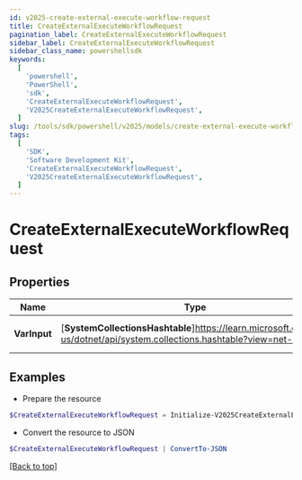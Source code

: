 ```yaml
---
id: v2025-create-external-execute-workflow-request
title: CreateExternalExecuteWorkflowRequest
pagination_label: CreateExternalExecuteWorkflowRequest
sidebar_label: CreateExternalExecuteWorkflowRequest
sidebar_class_name: powershellsdk
keywords:
  [
    'powershell',
    'PowerShell',
    'sdk',
    'CreateExternalExecuteWorkflowRequest',
    'V2025CreateExternalExecuteWorkflowRequest',
  ]
slug: /tools/sdk/powershell/v2025/models/create-external-execute-workflow-request
tags:
  [
    'SDK',
    'Software Development Kit',
    'CreateExternalExecuteWorkflowRequest',
    'V2025CreateExternalExecuteWorkflowRequest',
  ]
---
```


# CreateExternalExecuteWorkflowRequest

## Properties

| Name | Type | Description | Notes |
| --- | --- | --- | --- |
| **VarInput** | [**SystemCollectionsHashtable**]https://learn.microsoft.com/en-us/dotnet/api/system.collections.hashtable?view=net-9.0 | The input for the workflow | [optional] |

## Examples

- Prepare the resource

```powershell
$CreateExternalExecuteWorkflowRequest = Initialize-V2025CreateExternalExecuteWorkflowRequest  -VarInput {customAttribute1=value1, customAttribute2=value2}
```

- Convert the resource to JSON

```powershell
$CreateExternalExecuteWorkflowRequest | ConvertTo-JSON
```

[[Back to top]](#)
